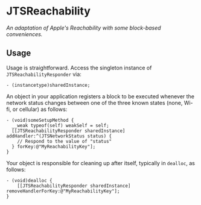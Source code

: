 JTSReachability
===============

*An adaptation of Apple's Reachability with some block-based conveniences.*

## Usage

Usage is straightforward. Access the singleton instance of `JTSReachabilityResponder` via:

```objc
- (instancetype)sharedInstance;
```

An object in your application registers a block to be executed whenever the network status changes between one of the three known states (none, Wi-fi, or cellular) as follows:

```objc
- (void)someSetupMethod {
  __weak typeof(self) weakSelf = self;
  [[JTSReachabilityResponder sharedInstance] addHandler:^(JTSNetworkStatus status) {
    // Respond to the value of "status"
  } forKey:@"MyReachabilityKey"];
}
```

Your object is responsible for cleaning up after itself, typically in `dealloc`, as follows:

```objc
- (void)dealloc {
    [[JTSReachabilityResponder sharedInstance] removeHandlerForKey:@"MyReachabilityKey"];
}
```

